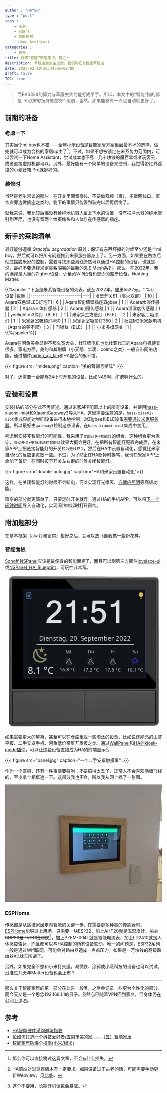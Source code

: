 ```yaml
---
author : "HeYSH"
type : "post"
tags :
    - 米家
    - aqara
    - 智能家居
    - Home Assistant
categories :
    - 装修
title: 装修“智能”家居笔记，其之一
description: 草履虫会自主进食，我们称它为智能草履虫
date: 2023-02-10T20:44:06+08:00
draft: false
TOC: true
---
```


> 而RK3328的算力与草履虫大约能打成平手。所以，本文中的“智能”指的都是 *不用按电钮就能控制™* 级别，当然，如果能够有一点点自动就更好了。

## 前期的准备

### 考虑一下

其实当个mi boy也不错——全屋小米设备是智能家居方案里面最不坏的选择，做完就可以成为合格的家居up主了[^1]。不过，如果不想被锁定在米系势力范围内，可以尝试一下Home Assistant，尝试成本也不高：几十块钱的魔百盒或者玩客云，或者直接虚拟机都可以。另外，最好能有一个简单的设备来控制，我觉得带红外遥控的小爱音箱 Pro就挺好的。

### 装修时

当然是老生常谈的那些：在开关里面留零线、不要做双控（贵）、多做网线口、窗帘盒旁边做插座之类的，剩下的事情只能等到装完以后再后悔了。

就我来说，我比较后悔没有给拖地机器人留上下水的位置，没有把净水器的纯水管引到客厅，也没有留两个给摄像头和人体存在传感器的插座。

## 新手的采购清单

最好能够遵循 *Graceful degradation* 原则：保证有东西坏掉的时候至少还是个mi boy，然后就可以把所有问题推到米家服务器身上了。另一方面，如果要在熟练后彻底摆脱米家的控制，需要寻找那些离线仍然可以通过HA控制的设备，也就是说，最好不要选择米家~~臭名昭著的~~最新的BLE Mesh系列。那么，在2022年，我的选择是大量的Zigbee设备、少量的Wifi设备和更少的蓝牙设备。Nothing Matter.

{{%spoiler "下面是米系智能设备的列表，截至2022年。盛惠5527元。" %}}
| 设备                  |数量 |
|-------------------------|----|
| 墙壁开关E1（零火双键）  | 10 |
| Aqara双色温LED灯泡T1    | 6  |
| Aqara智能墙壁插座Zigbee | 1  |
| Aqara水浸传感器         | 2  |
| Aqara人体传感器         | 2  |
| Aqara门窗传感器         | 1  |
| Aqara温湿度传感器       | 1  |
| yeelight m3筒灯（BLE） | 1  |
| 米家第三方壁灯（BLE）    | 2  |
| 米家客厅吸顶灯          | 1  |
| 米家卧室吸顶灯450       | 1  |
| 米家卧室吸顶灯350       | 2  |
| 杜亚M2米家款电机（Aqara的买不起）| 3  |
| 门锁1s（BLE）          | 1  |
| 小米多模网关            | 1  |
{{%/spoiler%}}

Aqara在闲鱼买会显得不那么冤大头，杜亚牌电机也比杜亚代工的Aqara电机便宜很多。家电方面，美的和其副牌（小天鹅、华凌、colmo之类）一般自带网络功能，通过插件[midea_ac_lan](https://github.com/georgezhao2010/midea_ac_lan)和HA配合的很不错。

{{< figure src="midea.png" caption="美的营销号矩阵" >}}

对了，还需要一台能够24小时开机的设备，比如NAS啊、矿渣啊什么的。

## 安装和设置

安装HA的部分在此不再赘述。通过米家APP配置以上的所有设备，并使用[hass-xiaomi-miot](https://github.com/al-one/hass-xiaomi-miot)和[XiaomiGateway3](https://github.com/AlexxIT/XiaomiGateway3#supported-firmwares)导入HA。这里需要注意的是，`hass-xiaomi-miot`集成只能对WiFi设备进行本地控制，对Zigbee和BLE设备[需要通过米家服务器](https://github.com/al-one/hass-xiaomi-miot/issues/100#issuecomment-855183156)。所以最好由`gateway3`控制这些设备，在`hass-xiaomi-miot`集成中禁用。

考虑到安装非智能灯的可能性，我采用了`智能开关+智能灯`的组合，这种组合更为保守，`凌动开关+支持凌动的智能灯`效果大概会更好。在把所有智能灯配置完成后，在米家APP上把链接智能灯的开关`转为无线开关`，然后在HA中设置自动化，感觉比米家自动化的反应更灵敏一些。不过，为了防止在HA断掉时挨骂，我也在米家APP上添加了备份：在同时按下开关左右键的时候关闭智能灯。

{{< figure src="double-auto.jpg" caption="HA和米家设置自动化">}}

这样，在关闭智能灯的时候不会断电，可以实现灯光缓灭、[自适应照明](https://github.com/basnijholt/adaptive-lighting)等高级功能。

窗帘的部分就更简单了，只要定时开关就行。通过HA的手机APP，可以将[下一个闹钟时间](https://companion.home-assistant.io/docs/core/sensors/#next-alarm-sensor)导入自动化，实现闹铃响起时打开窗帘。

## 附加题部分

在基本框架（aka灯和窗帘）搭好之后，就可以放飞自我搞一些新花样。

### 智能面板

[Sonoff NSPanel](https://detail.1688.com/offer/662976153559.html?spm=a26352.13672862.offerlist.49.3a512910uzdgfQ)应该是最便宜的智能面板了，而且可以刷第三方固件[lovelace-ui](https://github.com/joBr99/nspanel-lovelace-ui)或[NSPanel_HA_Blueprint](https://github.com/Blackymas/NSPanel_HA_Blueprint)，可玩性非常高。

![NSPanel Lovelace UI](nspanel-rl.png)

如果需要更大的屏幕，甚至可以在仓库里找一些淘汰的设备，比如说还能亮的山寨平板、二手安卓手机、闲鱼低价带屏开发板之类。通过[WallPanel](https://wallpanel.xyz/)和[HA的kiosk-mode插件](https://github.com/NemesisRE/kiosk-mode)，可以让这些设备直接成为HA的前端显示[^web]。

{{< figure src="panel.jpg" caption="一个二手安卓触摸屏" >}}

作为一个直男，还有一件事情要嘱咐：不要搞得太丑了，正常人不会喜欢满墙飞线的，至少拿个相框遮一下。这部分我也不会，所以我从网上找了一张图。

![reddit：surface_pro_3_wall_tablet_install，这张图也挺丑的](frame.webp)

### ESPHome

传感器是从遥控家居走向智能的关键一步，在需要更多种类的传感器时，[ESPHome](https://esphome.io/)能够派上用场。只需要一块ESP32，加上AHT20就是温湿度计，~~加上SGP30是TVOC检测仪~~[^2]，加上PZEM-004T就是智能电流表，加上LD2410就是人体感应雷达，而且都可以与HA控制的所有设备联动。唯一的问题是，ESP32系列一般是通过Wifi联网，可能会对路由器造成一点点压力，如果是一万块钱的高级路由器K3就无所谓了。

另外，如果完全不想和小米打交道，易微联、涂鸦或小燕科技的设备也可以试试。没准过几~~天~~年Matter设备也会上市？

------

那么关于智能家居的第一部分在此告一段落，之后会记录一些更为个性化的部分，而今天又是一个思念192.168.1.1的日子。虽然心已随着VPN回到家乡，但身体仍在公网上漂泊。

## 参考

- [HA智能硬件采购避坑指要](https://bbs.hassbian.com/thread-16261-1-1.html)
- [论如何打造一个科技爱好者/直男审美的家——（五）智能家居](https://post.m.smzdm.com/p/a85gplo7/?from=other&invite_code=zdm8xwesxhinv&send_by=6416413937&utm_source=pocket_mylist&zdm_ss=Android_6416413937_)
- [智能家居防悔全指南(小米/绿米)](https://zhuanlan.zhihu.com/p/87595668)

[^1]:那么你可以直接跳过这篇文章，不会有什么损失。
[^2]:这个不要用，长期开机读数会暴涨。
[^web]:HA前端对浏览器版本有一定要求。如果设备过于古老的话，可能需要手动更新Webview，见[此处](https://blakadder.com/android-panel-webview/)。